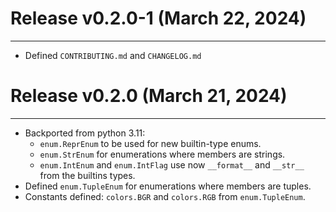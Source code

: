 # Release v0.2.0-1 (March 22, 2024)

---

- Defined `CONTRIBUTING.md` and `CHANGELOG.md`

# Release v0.2.0 (March 21, 2024)

---

- Backported from python 3.11:
    - `enum.ReprEnum` to be used for new builtin-type enums.
    - `enum.StrEnum` for enumerations where members are strings.
    - `enum.IntEnum` and `enum.IntFlag` use now `__format__` and `__str__` from the builtins types.
- Defined `enum.TupleEnum` for enumerations where members are tuples.
- Constants defined: `colors.BGR` and `colors.RGB` from `enum.TupleEnum`.
